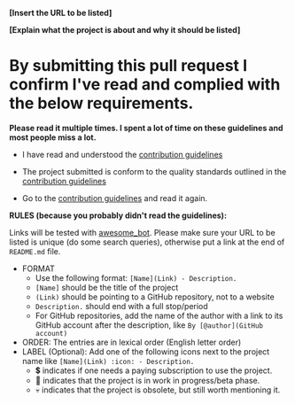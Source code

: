 
<!-- Congrats on creating an Awesome Docker entry! 🎉 -->


<!-- Please fill in the below placeholders -->

**[Insert the URL to be listed]**

**[Explain what the project is about and why it should be listed]**


# By submitting this pull request I confirm I've read and complied with the below requirements.

**Please read it multiple times. I spent a lot of time on these guidelines and most people miss a lot.**

- I have read and understood the [contribution guidelines](https://github.com/veggiemonk/awesome-docker/blob/master/CONTRIBUTING.md)

- The project submitted is conform to the quality standards outlined in the [contribution guidelines](https://github.com/veggiemonk/awesome-docker/blob/master/CONTRIBUTING.md)

- Go to the [contribution guidelines](https://github.com/veggiemonk/awesome-docker/blob/master/CONTRIBUTING.md) and read it again.


**RULES (because you probably didn't read the guidelines):**

Links will be tested with [awesome_bot](https://github.com/dkhamsing/awesome_bot). Please make sure your URL to be listed is unique (do some search queries), otherwise put a link at the end of `README.md` file.
 
- FORMAT
  - Use the following format: `[Name](Link) - Description.`
  - `[Name]` should be the title of the project
  - `(Link)` should be pointing to a GitHub repository, not to a website
  - `Description.` should end with a full stop/period
  - For GitHub repositories, add the name of the author with a link to its GitHub account after the description, like `By [@author](GitHub account)`
- ORDER: The entries are in lexical order (English letter order) 
- LABEL (Optional): Add one of the following icons next to the project name like ```[Name](Link) :icon: - Description.```
  - :heavy_dollar_sign: indicates if one needs a paying subscription to use the project.
  - :construction: indicates that the project is in work in progress/beta phase.
  - :skull: indicates that the project is obsolete, but still worth mentioning it.